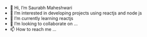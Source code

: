 - 👋 Hi, I’m Saurabh Maheshwari
- 👀 I’m interested in developing projects using reactjs and node js
- 🌱 I’m currently learning reactjs
- 💞️ I’m looking to collaborate on ...
- 📫 How to reach me ...

<!---
saurabhmaheshwari18/saurabhmaheshwari18 is a ✨ special ✨ repository because its `README.md` (this file) appears on your GitHub profile.
You can click the Preview link to take a look at your changes.
--->
